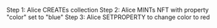 Step 1: Alice CREATEs collection
Step 2: Alice MINTs NFT with property "color" set to "blue"
Step 3: Alice SETPROPERTY to change color to red